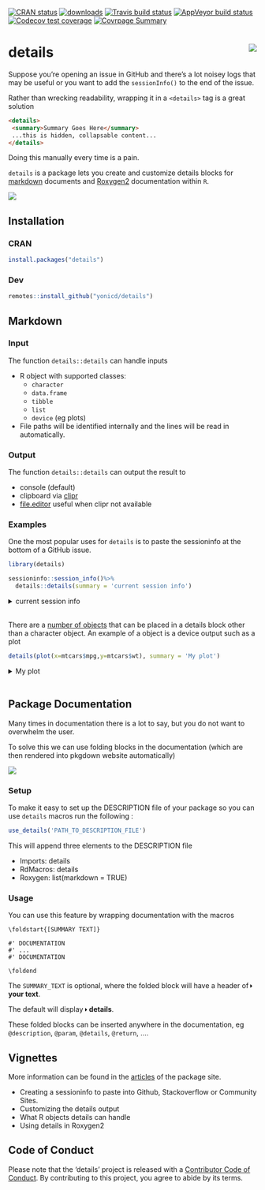 
<!-- README.md is generated from README.Rmd. Please edit that file -->

<!-- badges: start -->

[![CRAN
status](https://www.r-pkg.org/badges/version/details)](https://CRAN.R-project.org/package=details)
[![downloads](http://cranlogs.r-pkg.org/badges/details)](https://CRAN.R-project.org/package=details)
[![Travis build
status](https://travis-ci.org/yonicd/details.svg?branch=master)](https://travis-ci.org/yonicd/details)
[![AppVeyor build
status](https://ci.appveyor.com/api/projects/status/github/yonicd/details?branch=master&svg=true)](https://ci.appveyor.com/project/yonicd/details)
[![Codecov test
coverage](https://codecov.io/gh/yonicd/details/branch/master/graph/badge.svg)](https://codecov.io/gh/yonicd/details?branch=master)
[![Covrpage
Summary](https://img.shields.io/badge/covrpage-Last_Build_2019_10_10-brightgreen.svg)](http://tinyurl.com/yyodcwc7)
<!-- badges: end -->

# details <img src="https://github.com/yonicd/details/raw/media/input/logo.png" align="right" />

Suppose you’re opening an issue in GitHub and there’s a lot noisey logs
that may be useful or you want to add the `sessionInfo()` to the end of
the issue.

Rather than wrecking readability, wrapping it in a `<details>` tag is a
great solution

``` md
<details>
 <summary>Summary Goes Here</summary>
 ...this is hidden, collapsable content...
</details>
```

Doing this manually every time is a pain.

`details` is a package lets you create and customize details blocks for
[markdown](#markdown) documents and [Roxygen2](#package-documentation)
documentation within `R`.

![](https://github.com/yonicd/details/raw/media/input/details.gif)

## Installation

### CRAN

``` r
install.packages("details")
```

### Dev

``` r
remotes::install_github("yonicd/details")
```

## Markdown

### Input

The function `details::details` can handle inputs

  - R object with supported classes:
      - `character`
      - `data.frame`
      - `tibble`
      - `list`
      - `device` (eg plots)
  - File paths will be identified internally and the lines will be read
    in automatically.

### Output

The function `details::details` can output the result to

  - console (default)
  - clipboard via
    [clipr](https://github.com/mdlincoln/clipr)
  - [file.editor](https://stat.ethz.ch/R-manual/R-devel/library/utils/html/file.edit.html)
    useful when clipr not available

### Examples

One the most popular uses for `details` is to paste the sessioninfo at
the bottom of a GitHub issue.

``` r
library(details)

sessioninfo::session_info()%>%
  details::details(summary = 'current session info')
```

<details closed>

<summary> <span title="Click to Expand"> current session info </span>
</summary>

``` r

─ Session info ──────────────────────────────────────────────────────────
 setting  value                       
 version  R version 3.6.1 (2019-07-05)
 os       macOS Mojave 10.14.5        
 system   x86_64, darwin15.6.0        
 ui       X11                         
 language (EN)                        
 collate  en_US.UTF-8                 
 ctype    en_US.UTF-8                 
 tz       America/New_York            
 date     2019-11-04                  

─ Packages ──────────────────────────────────────────────────────────────
 package     * version date       lib source                     
 assertthat    0.2.1   2019-03-21 [1] CRAN (R 3.6.0)             
 backports     1.1.5   2019-10-02 [1] CRAN (R 3.6.0)             
 cli           1.1.0   2019-03-19 [1] CRAN (R 3.6.0)             
 clipr         0.7.0   2019-07-23 [1] CRAN (R 3.6.0)             
 crayon        1.3.4   2017-09-16 [1] CRAN (R 3.6.0)             
 desc          1.2.0   2019-07-25 [1] Github (r-lib/desc@c860e7b)
 details     * 0.1.2   2019-11-04 [1] local                      
 digest        0.6.21  2019-09-20 [1] CRAN (R 3.6.0)             
 evaluate      0.14    2019-05-28 [1] CRAN (R 3.6.0)             
 htmltools     0.4.0   2019-10-04 [1] CRAN (R 3.6.0)             
 httr          1.4.1   2019-08-05 [1] CRAN (R 3.6.0)             
 knitr         1.25    2019-09-18 [1] CRAN (R 3.6.0)             
 magrittr      1.5     2014-11-22 [1] CRAN (R 3.6.0)             
 png           0.1-7   2013-12-03 [1] CRAN (R 3.6.0)             
 R6            2.4.0   2019-02-14 [1] CRAN (R 3.6.0)             
 Rcpp          1.0.2   2019-07-25 [1] CRAN (R 3.6.0)             
 rlang         0.4.0   2019-06-25 [1] CRAN (R 3.6.0)             
 rmarkdown     1.14    2019-07-12 [1] CRAN (R 3.6.0)             
 rprojroot     1.3-2   2018-01-03 [1] CRAN (R 3.6.0)             
 sessioninfo   1.1.1   2018-11-05 [1] CRAN (R 3.6.0)             
 stringi       1.4.3   2019-03-12 [1] CRAN (R 3.6.0)             
 stringr       1.4.0   2019-02-10 [1] CRAN (R 3.6.0)             
 withr         2.1.2   2018-03-15 [1] CRAN (R 3.6.0)             
 xfun          0.10    2019-10-01 [1] CRAN (R 3.6.0)             
 xml2          1.2.2   2019-08-09 [1] CRAN (R 3.6.0)             
 yaml          2.2.0   2018-07-25 [1] CRAN (R 3.6.0)             

[1] /Library/Frameworks/R.framework/Versions/3.6/Resources/library
```

</details>

<br>

There are a [number of
objects](https://yonicd.github.io/details/articles/objects.html) that
can be placed in a details block other than a character object. An
example of a object is a device output such as a plot

``` r
details(plot(x=mtcars$mpg,y=mtcars$wt), summary = 'My plot')
```

<details closed>

<summary> <span title="Click to Expand"> My plot </span> </summary>

![](https://i.imgur.com/SWCaZ0T.png)

</details>

<br>

## Package Documentation

Many times in documentation there is a lot to say, but you do not want
to overwhelm the user.

To solve this we can use folding blocks in the documentation (which are
then rendered into pkgdown website automatically)

![](https://github.com/yonicd/details/raw/media/input/folding.gif)

### Setup

To make it easy to set up the DESCRIPTION file of your package so you
can use `details` macros run the following :

``` r
use_details('PATH_TO_DESCRIPTION_FILE')
```

This will append three elements to the DESCRIPTION file

  - Imports: details
  - RdMacros: details
  - Roxygen: list(markdown = TRUE)

### Usage

You can use this feature by wrapping documentation with the macros

    \foldstart{[SUMMARY TEXT]}
    
    #' DOCUMENTATION
    #' ...
    #' DOCUMENTATION
    
    \foldend

The `SUMMARY_TEXT` is optional, where the folded block will have a
header of
<svg style="height:0.8em;top:.04em;position:relative;" viewBox="0 0 192 512"><path d="M0 384.662V127.338c0-17.818 21.543-26.741 34.142-14.142l128.662 128.662c7.81 7.81 7.81 20.474 0 28.284L34.142 398.804C21.543 411.404 0 402.48 0 384.662z"/></svg>
**your text**.

The default will display
<svg style="height:0.8em;top:.04em;position:relative;" viewBox="0 0 192 512"><path d="M0 384.662V127.338c0-17.818 21.543-26.741 34.142-14.142l128.662 128.662c7.81 7.81 7.81 20.474 0 28.284L34.142 398.804C21.543 411.404 0 402.48 0 384.662z"/></svg>
**details**.

These folded blocks can be inserted anywhere in the documentation, eg
`@description`, `@param`, `@details`, `@return`, ….

## Vignettes

More information can be found in the
[articles](https://yonicd.github.io/details/) of the package site.

  - Creating a sessioninfo to paste into Github, Stackoverflow or
    Community Sites.
  - Customizing the details output
  - What R objects details can handle
  - Using details in Roxygen2

## Code of Conduct

Please note that the ‘details’ project is released with a [Contributor
Code of
Conduct](https://github.com/yonicd/details/blob/master/CODE_OF_CONDUCT.md).
By contributing to this project, you agree to abide by its terms.
